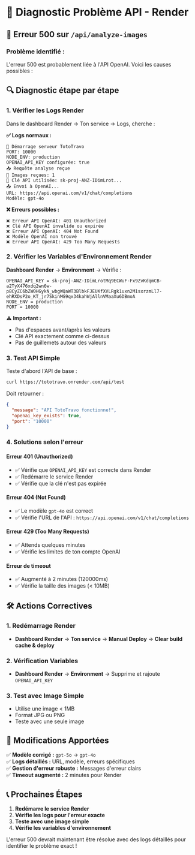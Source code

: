 # 🔧 Diagnostic Problème API - Render

## 🚨 Erreur 500 sur `/api/analyze-images`

### **Problème identifié :**
L'erreur 500 est probablement liée à l'API OpenAI. Voici les causes possibles :

## 🔍 Diagnostic étape par étape

### 1. Vérifier les Logs Render
Dans le dashboard Render → Ton service → Logs, cherche :

**✅ Logs normaux :**
```
🚀 Démarrage serveur TotoTravo
PORT: 10000
NODE_ENV: production
OPENAI_API_KEY configurée: true
📥 Requête analyse reçue
📸 Images reçues: 1
🔑 Clé API utilisée: sk-proj-ANZ-IDimLrot...
📤 Envoi à OpenAI...
URL: https://api.openai.com/v1/chat/completions
Modèle: gpt-4o
```

**❌ Erreurs possibles :**
```
❌ Erreur API OpenAI: 401 Unauthorized
❌ Clé API OpenAI invalide ou expirée
❌ Erreur API OpenAI: 404 Not Found
❌ Modèle OpenAI non trouvé
❌ Erreur API OpenAI: 429 Too Many Requests
```

### 2. Vérifier les Variables d'Environnement Render

**Dashboard Render** → **Environment** → Vérifie :

```
OPENAI_API_KEY = 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
NODE_ENV = production
PORT = 10000
```

**⚠️ Important :**
- Pas d'espaces avant/après les valeurs
- Clé API exactement comme ci-dessus
- Pas de guillemets autour des valeurs

### 3. Test API Simple

Teste d'abord l'API de base :
```bash
curl https://tototravo.onrender.com/api/test
```

Doit retourner :
```json
{
  "message": "API TotoTravo fonctionne!",
  "openai_key_exists": true,
  "port": "10000"
}
```

### 4. Solutions selon l'erreur

#### **Erreur 401 (Unauthorized)**
- ✅ Vérifie que `OPENAI_API_KEY` est correcte dans Render
- ✅ Redémarre le service Render
- ✅ Vérifie que la clé n'est pas expirée

#### **Erreur 404 (Not Found)**
- ✅ Le modèle `gpt-4o` est correct
- ✅ Vérifie l'URL de l'API : `https://api.openai.com/v1/chat/completions`

#### **Erreur 429 (Too Many Requests)**
- ✅ Attends quelques minutes
- ✅ Vérifie les limites de ton compte OpenAI

#### **Erreur de timeout**
- ✅ Augmenté à 2 minutes (120000ms)
- ✅ Vérifie la taille des images (< 10MB)

## 🛠️ Actions Correctives

### 1. Redémarrage Render
- **Dashboard Render** → **Ton service** → **Manual Deploy** → **Clear build cache & deploy**

### 2. Vérification Variables
- **Dashboard Render** → **Environment** → Supprime et rajoute `OPENAI_API_KEY`

### 3. Test avec Image Simple
- Utilise une image < 1MB
- Format JPG ou PNG
- Teste avec une seule image

## 🎯 Modifications Apportées

✅ **Modèle corrigé :** `gpt-5o` → `gpt-4o`  
✅ **Logs détaillés :** URL, modèle, erreurs spécifiques  
✅ **Gestion d'erreur robuste :** Messages d'erreur clairs  
✅ **Timeout augmenté :** 2 minutes pour Render  

## 📞 Prochaines Étapes

1. **Redémarre le service Render**
2. **Vérifie les logs pour l'erreur exacte**
3. **Teste avec une image simple**
4. **Vérifie les variables d'environnement**

L'erreur 500 devrait maintenant être résolue avec des logs détaillés pour identifier le problème exact !


